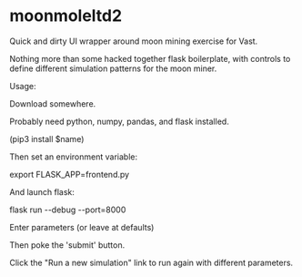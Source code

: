 # moonmoleltd2
Quick and dirty UI wrapper around moon mining exercise for Vast.

Nothing more than some hacked together flask boilerplate, with controls to define different simulation patterns for the moon miner.

Usage:

Download somewhere.

Probably need python, numpy, pandas, and flask installed.

(pip3 install $name)

Then set an environment variable:

export FLASK_APP=frontend.py 

And launch flask:

flask run --debug --port=8000

Enter parameters (or leave at defaults)

Then poke the 'submit' button.

Click the "Run a new simulation" link to run again with different parameters.
